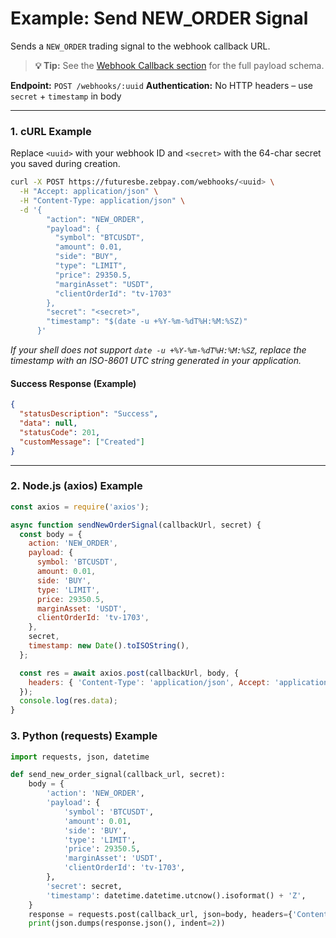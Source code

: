 # Example: Send NEW_ORDER Signal

Sends a `NEW_ORDER` trading signal to the webhook callback URL.

> **💡 Tip:** See the [Webhook Callback section](../../reference-docs/event-listener.md#webhook-callback) for the full payload schema.

**Endpoint:** `POST /webhooks/:uuid`
**Authentication:** No HTTP headers – use `secret` + `timestamp` in body

-----

### 1. cURL Example

Replace `<uuid>` with your webhook ID and `<secret>` with the 64-char secret you saved during creation.

```bash
curl -X POST https://futuresbe.zebpay.com/webhooks/<uuid> \
  -H "Accept: application/json" \
  -H "Content-Type: application/json" \
  -d '{
        "action": "NEW_ORDER",
        "payload": {
          "symbol": "BTCUSDT",
          "amount": 0.01,
          "side": "BUY",
          "type": "LIMIT",
          "price": 29350.5,
          "marginAsset": "USDT",
          "clientOrderId": "tv-1703"
        },
        "secret": "<secret>",
        "timestamp": "$(date -u +%Y-%m-%dT%H:%M:%SZ)"
      }'
```

*If your shell does not support `date -u +%Y-%m-%dT%H:%M:%SZ`, replace the timestamp with an ISO-8601 UTC string generated in your application.*

#### Success Response (Example)

```json
{
  "statusDescription": "Success",
  "data": null,
  "statusCode": 201,
  "customMessage": ["Created"]
}
```

-----

### 2. Node.js (axios) Example

```javascript
const axios = require('axios');

async function sendNewOrderSignal(callbackUrl, secret) {
  const body = {
    action: 'NEW_ORDER',
    payload: {
      symbol: 'BTCUSDT',
      amount: 0.01,
      side: 'BUY',
      type: 'LIMIT',
      price: 29350.5,
      marginAsset: 'USDT',
      clientOrderId: 'tv-1703',
    },
    secret,
    timestamp: new Date().toISOString(),
  };

  const res = await axios.post(callbackUrl, body, {
    headers: { 'Content-Type': 'application/json', Accept: 'application/json' },
  });
  console.log(res.data);
}
```

### 3. Python (requests) Example

```python
import requests, json, datetime

def send_new_order_signal(callback_url, secret):
    body = {
        'action': 'NEW_ORDER',
        'payload': {
            'symbol': 'BTCUSDT',
            'amount': 0.01,
            'side': 'BUY',
            'type': 'LIMIT',
            'price': 29350.5,
            'marginAsset': 'USDT',
            'clientOrderId': 'tv-1703',
        },
        'secret': secret,
        'timestamp': datetime.datetime.utcnow().isoformat() + 'Z',
    }
    response = requests.post(callback_url, json=body, headers={'Content-Type': 'application/json', 'Accept': 'application/json'}, timeout=10)
    print(json.dumps(response.json(), indent=2))
```

